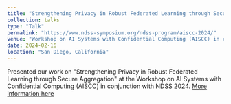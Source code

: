 ```yaml
---
title: "Strengthening Privacy in Robust Federated Learning through Secure Aggregation"
collection: talks
type: "Talk"
permalink: "https://www.ndss-symposium.org/ndss-program/aiscc-2024/"
venue: "Workshop on AI Systems with Confidential Computing (AISCC) in conjunction with NDSS"
date: 2024-02-16
location: "San Diego, California"
---
```


Presented our work on "Strengthening Privacy in Robust Federated Learning through Secure Aggregation" at the Workshop on AI Systems with Confidential Computing (AISCC) in conjunction with NDSS 2024. 
[More information here](https://www.ndss-symposium.org/ndss-program/aiscc-2024/)

